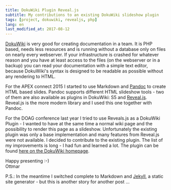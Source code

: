 ```yaml
---
title: DokuWiki Plugin Reveal.js
subtitle: My contributions to an existing DokuWiki slideshow plugin
tags: [project, dokuwiki, revealjs, php]
lang: en
last_modified_at: 2017-08-12
---
```

[DokuWiki][1] is very good for creating documentation in a team. It is PHP based, needs less resources and is running without a database only on files on nearly every webserver. If your infrastructure is crashed for whatever reason and you have at least access to the files (on the webserver or in a backup) you can read your documentation with a simple text editor, because DokuWiki's syntax is designed to be readable as possible without any rendering to HTML.

For the APEX connect 2015 I started to use Markdown and [Pandoc][2] to create HTML based slides. Pandoc supports different HTML slideshow tools - two of them are also available as plugins in DokuWiki: S5 and [Reveal.js][3]. Reveal.js is the more modern library and I used this one together with Pandoc.

For the DOAG conference last year I tried to use Reveals.js as a DokuWiki Plugin - I wanted to have at the same time a normal wiki page and the possibility to render this page as a slideshow. Unfortunately the existing plugin was only a base implementation and many features from Reveal.js were not available. I decided to contribute to the existing plugin. The list of my improvements is long - I had fun and learned a lot. The plugin can be found [here on the DokuWiki homepage][4].

Happy presenting :-)  
Ottmar

P.S.: In the meantime I switched complete to Markdown and [Jekyll][5], a static site generator - but this is another story for another post ...

[1]: https://www.dokuwiki.org
[2]: http://pandoc.org
[3]: http://lab.hakim.se/reveal-js
[4]: https://www.dokuwiki.org/plugin:revealjs
[5]: https://jekyllrb.com
